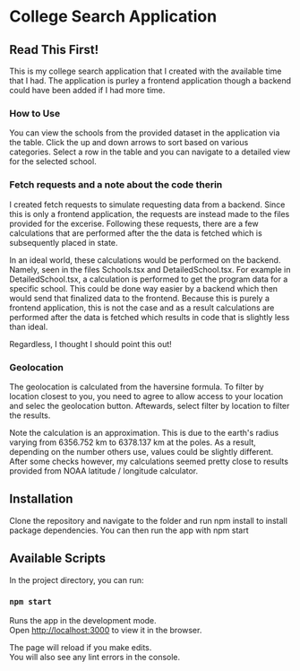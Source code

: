 # College Search Application

## Read This First!

This is my college search application that I created with the available time that I had. The application is purley a frontend application though a backend could have been added if I had more time.

### How to Use

You can view the schools from the provided dataset in the application via the table. Click the up and down arrows to sort based on various categories. Select a row in the table and you can navigate to a detailed view for the selected school. 

### Fetch requests and a note about the code therin

I created fetch requests to simulate requesting data from a backend. Since this is only a frontend application, the requests are instead made to the files provided for the excerise. Following these requests, there are a few calculations that are performed after the the data is fetched which is subsequently placed in state. 

In an ideal world, these calculations would be performed on the backend. Namely, seen in the files Schools.tsx and DetailedSchool.tsx. For example in DetailedSchool.tsx, a calculation is performed to get the program data for a specific school. This could be done way easier by a backend which then would send that finalized data to the frontend. Because this is purely a frontend application, this is not the case and as a result calculations are performed after the data is fetched which results in code that is slightly less than ideal.

Regardless, I thought I should point this out!

### Geolocation

The geolocation is calculated from the haversine formula. To filter by location closest to you, you need to agree to allow access to your location and selec the geolocation button. Aftewards, select filter by location to filter the results.

Note the calculation is an approximation. This is due to the earth's radius varying from 6356.752 km  to 6378.137 km at the poles. As a result, depending on the number others use, values could be slightly different. After some checks however, my calculations seemed pretty close to results provided from NOAA latitude / longitude calculator.

## Installation

Clone the repository and navigate to the folder and run npm install to install package dependencies. You can then run the app with npm start

## Available Scripts

In the project directory, you can run:

### `npm start`

Runs the app in the development mode.\
Open [http://localhost:3000](http://localhost:3000) to view it in the browser.

The page will reload if you make edits.\
You will also see any lint errors in the console.
